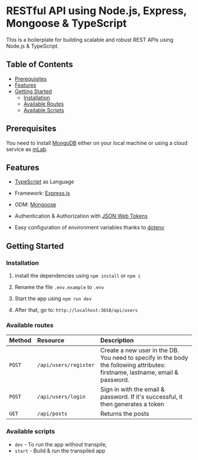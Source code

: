 # RESTful API using Node.js, Express, Mongoose & TypeScript

This is a boilerplate for building scalable and robust REST APIs using Node.js & TypeScript.

## Table of Contents

- [Prerequisites](#prerequisites)
- [Features](#features)
- [Getting Started](#getting-started)
  - [Installation](#installation)
  - [Available Routes](#available-routes)
  - [Available Scripts](#available-scripts)

## Prerequisites

You need to install [MongoDB](https://docs.mongodb.com/manual/administration/install-community/) either on your local machine or using a cloud service as [mLab](https://mlab.com/).

## Features

- [TypeScript](https://www.typescriptlang.org/) as Language

- Framework: [Express.js](https://expressjs.com/)

- ODM: [Mongoose](https://mongoosejs.com/)

- Authentication & Authorization with [JSON Web Tokens](https://jwt.io/)

- Easy configuration of environment variables thanks to [dotenv](https://github.com/motdotla/dotenv)

## Getting Started

### Installation

1. install the dependencies using `npm install` or `npm i`

2. Rename the file `.env.example` to `.env`

3. Start the app using `npm run dev`

4. After that, go to: `http://localhost:3658/api/users`



### Available routes

| Method   | Resource                  | Description                                                                                                                       |
| :------- | :--------------           | :------------------------------------------------------------------------------------------------------------------------------------------ |
| `POST`   | `/api/users/register`     | Create a new user in the DB. You need to specify in the body the following attributes: firstname, lastname, email & password.                                                                               |
| `POST`   | `/api/users/login`        | Sign in with the email & password. If it's successful, it then generates a token                                         |
| `GET`    | `/api/posts`              | Returns the posts                                      |     

### Available scripts

- `dev` - To run the app without transpile,
- `start` - Build & run the transpiled app